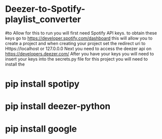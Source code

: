 # Deezer-to-Spotify-playlist_converter

#to Allow for this to run you will first need Spotify API keys. to obtain these keys go to https://developer.spotify.com/dashboard
this will allow you to create a project and when creating your project set the redirect uri to Https://localhost or 127.0.0.0
Next you need to access the deezer api on https://developers.deezer.com/ 
After you have your keys you will need to insert your keys into the secrets.py file
for this project you will need to install the 
# pip install spotipy
# pip install deezer-python
# pip install google



